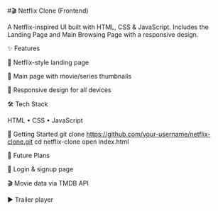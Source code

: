 #🎬 Netflix Clone (Frontend)

A Netflix-inspired UI built with HTML, CSS & JavaScript.
Includes the Landing Page and Main Browsing Page with a responsive design.

✨ Features

🎥 Netflix-style landing page

🍿 Main page with movie/series thumbnails

📱 Responsive design for all devices

🛠 Tech Stack

HTML • CSS • JavaScript

🚀 Getting Started
git clone https://github.com/your-username/netflix-clone.git
cd netflix-clone
open index.html

🌟 Future Plans

🔑 Login & signup page

🎬 Movie data via TMDB API

▶️ Trailer player
